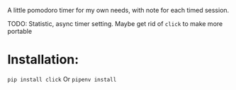 A little pomodoro timer for my own needs, with note for each timed session.

TODO: Statistic, async timer setting. Maybe get rid of `click` to make more portable

# Installation:
`pip install click`
Or `pipenv install`